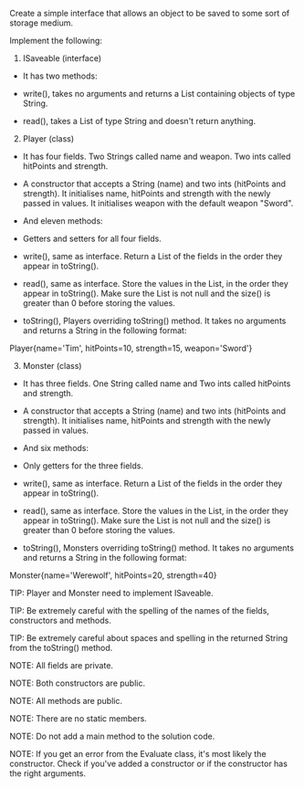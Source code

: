 Create a simple interface that allows an object to be saved to some sort of storage medium.

Implement the following:

1. ISaveable (interface)

- It has two methods:

- write(), takes no arguments and returns a List containing objects of type String.

- read(), takes a List of type String and doesn't return anything.

2. Player (class)

- It has four fields. Two Strings called name and weapon. Two ints called hitPoints and strength.

- A constructor that accepts a String (name) and two ints (hitPoints and strength). It initialises name, hitPoints and
strength with the newly passed in values. It initialises weapon with the default weapon "Sword".

- And eleven methods:

- Getters and setters for all four fields.

- write(), same as interface. Return a List of the fields in the order they appear in toString().

- read(), same as interface. Store the values in the List, in the order they appear in toString(). Make sure the List is
not null and the size() is greater than 0 before storing the values.

- toString(), Players overriding toString() method. It takes no arguments and returns a String in the following format:

Player{name='Tim', hitPoints=10, strength=15, weapon='Sword'}

3. Monster (class)

- It has three fields. One String called name and Two ints called hitPoints and strength.

- A constructor that accepts a String (name) and two ints (hitPoints and strength). It initialises name, hitPoints and
strength with the newly passed in values.

- And six methods:

- Only getters for the three fields.

- write(), same as interface. Return a List of the fields in the order they appear in toString().

- read(), same as interface. Store the values in the List, in the order they appear in toString(). Make sure the List is
not null and the size() is greater than 0 before storing the values.

- toString(), Monsters overriding toString() method. It takes no arguments and returns a String in the following format:

Monster{name='Werewolf', hitPoints=20, strength=40}

TIP:  Player and Monster need to implement ISaveable.

TIP:  Be extremely careful with the spelling of the names of the fields, constructors and methods.

TIP:  Be extremely careful about spaces and spelling in the returned String from the toString() method.

NOTE:  All fields are private.

NOTE:  Both constructors are public.

NOTE:  All methods are public.

NOTE:  There are no static members.

NOTE:  Do not add a main method to the solution code.

NOTE:  If you get an error from the Evaluate class, it's most likely the constructor. Check if you've added a
constructor or if the constructor has the right arguments.
